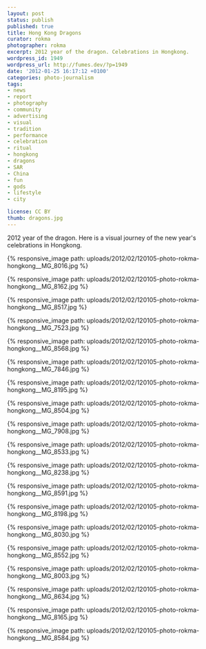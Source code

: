 ```yaml
---
layout: post
status: publish
published: true
title: Hong Kong Dragons
curator: rokma
photographer: rokma
excerpt: 2012 year of the dragon. Celebrations in Hongkong.
wordpress_id: 1949
wordpress_url: http://fumes.dev/?p=1949
date: '2012-01-25 16:17:12 +0100'
categories: photo-journalism
tags:
- news
- report
- photography
- community
- advertising
- visual
- tradition
- performance
- celebration
- ritual
- hongkong
- dragons
- SAR
- China
- fun
- gods
- lifestyle
- city

license: CC BY
thumb: dragons.jpg
---
```


2012 year of the dragon. Here is a visual journey of the new year's celebrations in Hongkong.

{% responsive_image path: uploads/2012/02/120105-photo-rokma-hongkong__MG_8016.jpg %}

{% responsive_image path: uploads/2012/02/120105-photo-rokma-hongkong__MG_8162.jpg %}

{% responsive_image path: uploads/2012/02/120105-photo-rokma-hongkong__MG_8517.jpg %}

{% responsive_image path: uploads/2012/02/120105-photo-rokma-hongkong__MG_7523.jpg %}

{% responsive_image path: uploads/2012/02/120105-photo-rokma-hongkong__MG_8568.jpg %}

{% responsive_image path: uploads/2012/02/120105-photo-rokma-hongkong__MG_7846.jpg %}

{% responsive_image path: uploads/2012/02/120105-photo-rokma-hongkong__MG_8195.jpg %}

{% responsive_image path: uploads/2012/02/120105-photo-rokma-hongkong__MG_8504.jpg %}

{% responsive_image path: uploads/2012/02/120105-photo-rokma-hongkong__MG_7908.jpg %}

{% responsive_image path: uploads/2012/02/120105-photo-rokma-hongkong__MG_8533.jpg %}

{% responsive_image path: uploads/2012/02/120105-photo-rokma-hongkong__MG_8238.jpg %}

{% responsive_image path: uploads/2012/02/120105-photo-rokma-hongkong__MG_8591.jpg %}

{% responsive_image path: uploads/2012/02/120105-photo-rokma-hongkong__MG_8198.jpg %}

{% responsive_image path: uploads/2012/02/120105-photo-rokma-hongkong__MG_8030.jpg %}

{% responsive_image path: uploads/2012/02/120105-photo-rokma-hongkong__MG_8552.jpg %}

{% responsive_image path: uploads/2012/02/120105-photo-rokma-hongkong__MG_8003.jpg %}

{% responsive_image path: uploads/2012/02/120105-photo-rokma-hongkong__MG_8634.jpg %}

{% responsive_image path: uploads/2012/02/120105-photo-rokma-hongkong__MG_8165.jpg %}

{% responsive_image path: uploads/2012/02/120105-photo-rokma-hongkong__MG_8584.jpg %}

